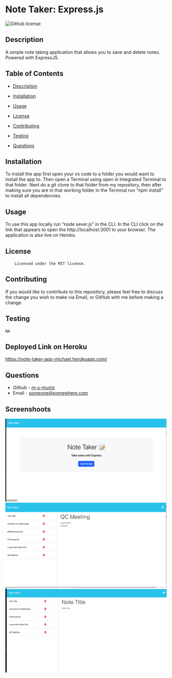# Note Taker: Express.js 
![Github license](https://img.shields.io/badge/license-MIT-mediumblue.svg)
## Description
A simple note taking application that allows you to save and delete notes.  Powered with ExpressJS.

## Table of Contents
* [Description](#description)
* [Installation](#installation)
* [Usage](#usage)

* [License](#license)

* [Contributing](#contributing)
* [Testing](#testing)
* [Questions](#questions)


## Installation
To install the app first open your vs code to a folder you would want to install the app to. Then open a Terminal using open in Integrated Terminal to that folder. Next do a git clone to that folder from my repository, then after making sure you are in that working folder in the Terminal run “npm install” to install all dependencies. 
## Usage
To use this app locally run “node sever.js” in the CLI. In the CLI click on the link that appears to open the http://localhost:3001 to your browser. The application is also live on Heroku.
## License
        Licensed under the MIT license.
## Contributing
If you would like to contribute to this repository, please feel free to discuss the change you wish to make via Email, or GitHub with me before making a change.
## Testing
```
NA
```
## Deployed Link on Heroku
https://note-taker-app-michael.herokuapp.com/

## Questions
* Github - [m-s-muniz](https://github.com/m-s-muniz/)
* Email - someone@somewhere.com

## Screenshoots
![Alt text](public/assets/images/Screen%20Shot1.png)
![Alt text](public/assets/images/Screen%20Shot2.png)
![Alt text](public/assets/images/Screen%20Shot3.png)
